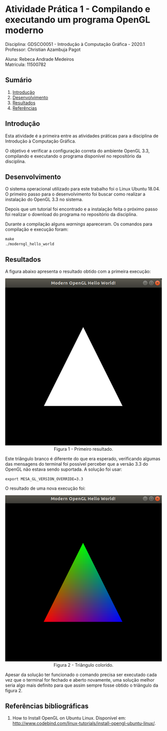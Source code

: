 # Atividade Prática 1 - Compilando e executando um programa OpenGL moderno

Disciplina: GDSCO0051 - Introdução à Computação Gráfica - 2020.1 <br />
Professor: Christian Azambuja Pagot

Aluna: Rebeca Andrade Medeiros <br />
Matrícula: 11500782

## Sumário

1. [Introdução](https://github.com/rebecamedeiros/icg/blob/main/Atividade_1/Atividade_1.md#introdu%C3%A7%C3%A3o)
2. [Desenvolvimento](https://github.com/rebecamedeiros/icg/blob/main/Atividade_1/Atividade_1.md#desenvolvimento)
3. [Resultados](https://github.com/rebecamedeiros/icg/blob/main/Atividade_1/Atividade_1.md#resultados)
4. [Referências](https://github.com/rebecamedeiros/icg/blob/main/Atividade_1/Atividade_1.md#refer%C3%AAncias-bibliogr%C3%A1ficas)

## Introdução

Esta atividade é a primeira entre as atividades práticas para a disciplina de Introdução à Computação Gráfica. <br />

O objetivo é verificar a configuração correta do ambiente OpenGL 3.3, compilando e executando o programa disponível no reposítório da disciplina. <br />

## Desenvolvimento 

O sistema operacional utilizado para este trabalho foi o Linux Ubuntu 18.04. O primeiro passo para o desenvolvimento foi buscar como realizar a instalação do OpenGL 3.3 no sistema. <br/>

Depois que um tutorial foi encontrado e a instalação feita o próximo passo foi realizar o download do programa no repositório da disciplina. <br />

Durante a compilação alguns *warnings* apareceram. Os comandos para compilação e execução foram:

```
make
./moderngl_hello_world 
```

## Resultados

A figura abaixo apresenta o resultado obtido com a primeira execução:

<p align="center">
  <img src="https://raw.githubusercontent.com/rebecamedeiros/icg/main/Atividade_1/Figuras/figura1.png" /> <br />
  Figura 1 - Primeiro resultado.
</p>

Este triângulo branco é diferente do que era esperado, verificando algumas das mensagens do terminal foi possível perceber que a versão 3.3 do OpenGL não estava sendo suportada. A solução foi usar:
```
export MESA_GL_VERSION_OVERRIDE=3.3
```
O resultado de uma nova execução foi:

<p align="center">
  <img src="https://raw.githubusercontent.com/rebecamedeiros/icg/main/Atividade_1/Figuras/figura2.png" /> <br />
  Figura 2 - Triângulo colorido.
</p>

Apesar da solução ter funcionado o comando precisa ser executado cada vez que o terminal for fechado e aberto novamente, uma solução melhor seria algo mais definito para que assim sempre fosse obtido o triângulo da figura 2. 

## Referências bibliográficas
1. How to Install OpenGL on Ubuntu Linux. Disponível em: <http://www.codebind.com/linux-tutorials/install-opengl-ubuntu-linux/>.
